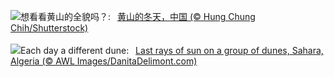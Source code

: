 ![](https://www.bing.com/th?id=OHR.MountainDayChina_ZH-CN6894169616_UHD.jpg&w=1000)想看看黄山的全貌吗？:&nbsp;&ensp;[黄山的冬天，中国 (© Hung Chung Chih/Shutterstock)](https://www.bing.com/th?id=OHR.MountainDayChina_ZH-CN6894169616_UHD.jpg)
<br><br/>
![](https://www.bing.com/th?id=OHR.SaharaDunes_EN-US0324387398_UHD.jpg&w=1000)Each day a different dune:&nbsp;&ensp;[Last rays of sun on a group of dunes, Sahara, Algeria (© AWL Images/DanitaDelimont.com)](https://www.bing.com/th?id=OHR.SaharaDunes_EN-US0324387398_UHD.jpg)
<br><br/>
